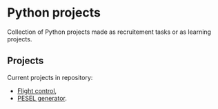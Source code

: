 # Python projects

Collection of Python projects made as recruitement tasks or as learning projects.

## Projects

Current projects in repository:

- [Flight control](https://github.com/HoffmannNST/python-projects/tree/main/Flight_control),
- [PESEL generator](https://github.com/HoffmannNST/python-projects/tree/main/Pesel_generator).
